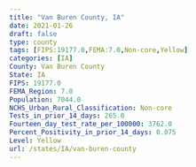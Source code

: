 ```yaml
---
title: "Van Buren County, IA"
date: 2021-01-26
draft: false
type: county
tags: [FIPS:19177.0,FEMA:7.0,Non-core,Yellow]
categories: [IA]
County: Van Buren County
State: IA
FIPS: 19177.0
FEMA_Region: 7.0
Population: 7044.0
NCHS_Urban_Rural_Classification: Non-core
Tests_in_prior_14_days: 265.0
Fourteen_day_test_rate_per_100000: 3762.0
Percent_Positivity_in_prior_14_days: 0.075
Level: Yellow
url: /states/IA/van-buren-county
---
```



